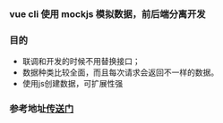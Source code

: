 ### vue cli 使用 mockjs 模拟数据，前后端分离开发

### 目的

* 联调和开发的时候不用替换接口；
* 数据种类比较全面，而且每次请求会返回不一样的数据。
* 使用js创建数据，可扩展性强


### 参考地址[传送门](https://zhuanlan.zhihu.com/p/30354374)
